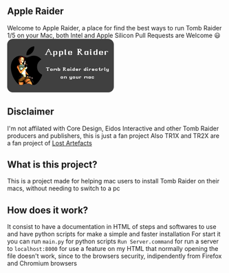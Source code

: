 ## Apple Raider

Welcome to Apple Raider, a place for find the best ways to run Tomb Raider 1/5 on your Mac, both Intel and Apple Silicon
Pull Requests are Welcome 😃
![Lara Apple](AppleRaider.png)

## Disclaimer

I'm not affilated with Core Design, Eidos Interactive and other Tomb Raider producers and publishers, this is just a fan project 
Also TR1X and TR2X are a fan project of [Lost Artefacts](https://github.com/LostArtefacts/TRX)

## What is this project?
This is a project made for helping mac users to install Tomb Raider on their macs, without needing to switch to a pc

## How does it work?

It consist to have a documentation in HTML of steps and softwares to use and have python scripts for make a simple and faster installation
For start it you can run `main.py` for python scripts `Run Server.command` for run a server to `localhost:8000` for use a feature on my HTML that normally opening the file doesn't work, since to the browsers security, indipendently from Firefox and Chromium browsers
